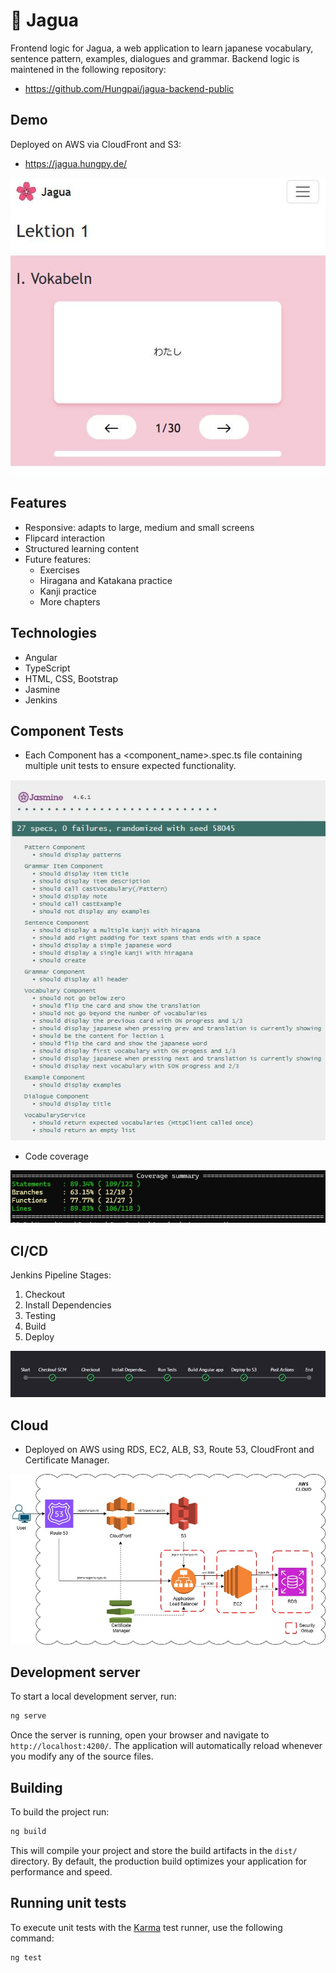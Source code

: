 # 🌸 Jagua

Frontend logic for Jagua, a web application to learn japanese vocabulary, sentence pattern, examples, dialogues and grammar. 
Backend logic is maintened in the following repository: 
- https://github.com/Hungpai/jagua-backend-public

## Demo
Deployed on AWS via CloudFront and S3:
- https://jagua.hungpy.de/
  
![pic](img/jagua-voc.JPG)

## Features
- Responsive: adapts to large, medium and small screens
- Flipcard interaction 
- Structured learning content
- Future features:
  - Exercises
  - Hiragana and Katakana practice
  - Kanji practice
  - More chapters

## Technologies
- Angular
- TypeScript
- HTML, CSS, Bootstrap
- Jasmine
- Jenkins

## Component Tests
- Each Component has a <component_name>.spec.ts file containing multiple unit tests to ensure expected functionality.
  
![test](img/test-jasmine.JPG)

- Code coverage
  
![pipeline](img/code-coverage.JPG)

## CI/CD
Jenkins Pipeline Stages:
1. Checkout
2. Install Dependencies
3. Testing
4. Build
5. Deploy
   
![jenkins-pipeline](img/jenkins-pipeline.JPG)


## Cloud
- Deployed on AWS using RDS, EC2, ALB, S3, Route 53, CloudFront and Certificate Manager.
  
![aws](img/aws.jpg)

## Development server

To start a local development server, run:

```bash
ng serve
```

Once the server is running, open your browser and navigate to `http://localhost:4200/`. The application will automatically reload whenever you modify any of the source files.

## Building

To build the project run:

```bash
ng build
```

This will compile your project and store the build artifacts in the `dist/` directory. By default, the production build optimizes your application for performance and speed.

## Running unit tests

To execute unit tests with the [Karma](https://karma-runner.github.io) test runner, use the following command:

```bash
ng test
```
